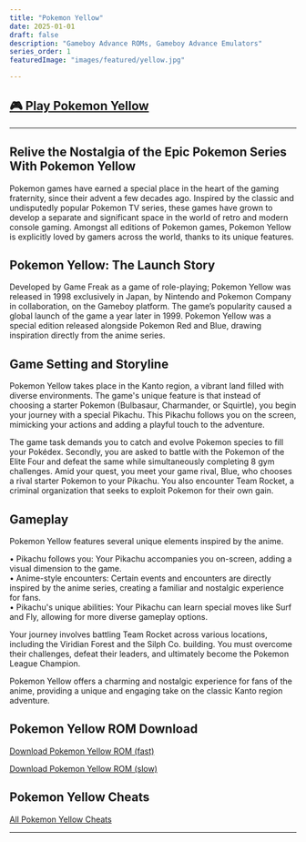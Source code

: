 ```yaml
---
title: "Pokemon Yellow"
date: 2025-01-01
draft: false
description: "Gameboy Advance ROMs, Gameboy Advance Emulators"
series_order: 1
featuredImage: "images/featured/yellow.jpg"

---
```

## [🎮 Play Pokemon Yellow](https://arcadespot.com/game/pokemon-yellow/)
----------------


## Relive the Nostalgia of the Epic Pokemon Series With Pokemon Yellow

Pokemon games have earned a special place in the heart of the gaming fraternity, since their advent a few decades ago. Inspired by the classic and undisputedly popular Pokemon TV series, these games have grown to develop a separate and significant space in the world of retro and modern console gaming. Amongst all editions of Pokemon games, Pokemon Yellow is explicitly loved by gamers across the world, thanks to its unique features.

## Pokemon Yellow: The Launch Story

Developed by Game Freak as a game of role-playing; Pokemon Yellow was released in 1998 exclusively in Japan, by Nintendo and Pokemon Company in collaboration, on the Gameboy platform. The game’s popularity caused a global launch of the game a year later in 1999. Pokemon Yellow was a special edition released alongside Pokemon Red and Blue, drawing inspiration directly from the anime series.

## Game Setting and Storyline

Pokemon Yellow takes place in the Kanto region, a vibrant land filled with diverse environments. The game's unique feature is that instead of choosing a starter Pokemon (Bulbasaur, Charmander, or Squirtle), you begin your journey with a special Pikachu. This Pikachu follows you on the screen, mimicking your actions and adding a playful touch to the adventure.

The game task demands you to catch and evolve Pokemon species to fill your Pokédex. Secondly, you are asked to battle with the Pokemon of the Elite Four and defeat the same while simultaneously completing 8 gym challenges. Amid your quest, you meet your game rival, Blue, who chooses a rival starter Pokemon to your Pikachu. You also encounter Team Rocket, a criminal organization that seeks to exploit Pokemon for their own gain.

## Gameplay

Pokemon Yellow features several unique elements inspired by the anime.

• Pikachu follows you: Your Pikachu accompanies you on-screen, adding a visual dimension to the game.        
• Anime-style encounters: Certain events and encounters are directly inspired by the anime series, creating a familiar and nostalgic experience for fans.                                                                
• Pikachu's unique abilities: Your Pikachu can learn special moves like Surf and Fly, allowing for more diverse gameplay options.

Your journey involves battling Team Rocket across various locations, including the Viridian Forest and the Silph Co. building. You must overcome their challenges, defeat their leaders, and ultimately become the Pokemon League Champion.

Pokemon Yellow offers a charming and nostalgic experience for fans of the anime, providing a unique and engaging take on the classic Kanto region adventure.

## Pokemon Yellow ROM Download

[Download Pokemon Yellow ROM (fast)](https://www.romspedia.com/roms/gameboy-color/pokemon-yellow-version/download?speed=fast)

[Download Pokemon Yellow ROM (slow)](https://www.romspedia.com/roms/gameboy-color/pokemon-yellow-version/download)

## Pokemon Yellow Cheats

[All Pokemon Yellow Cheats](https://www.romspedia.com/roms/gameboy-advance/pokemon-yellow-version/cheats/)  


---